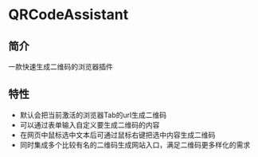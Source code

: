 # QRCodeAssistant

## 简介

一款快速生成二维码的浏览器插件

## 特性

* 默认会把当前激活的浏览器Tab的url生成二维码
* 可以通过表单输入自定义要生成二维码的内容
* 在网页中鼠标选中文本后可通过鼠标右键把选中内容生成二维码
* 同时集成多个比较有名的二维码生成网站入口，满足二维码更多样化的需求